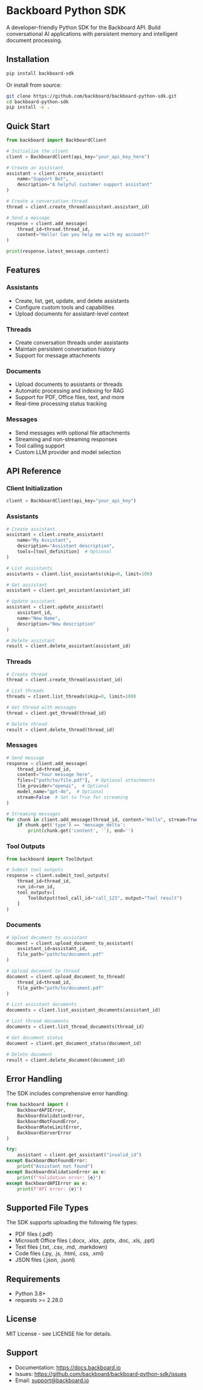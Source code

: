 # Backboard Python SDK

A developer-friendly Python SDK for the Backboard API. Build conversational AI applications with persistent memory and intelligent document processing.

## Installation

```bash
pip install backboard-sdk
```

Or install from source:

```bash
git clone https://github.com/backboard/backboard-python-sdk.git
cd backboard-python-sdk
pip install -e .
```

## Quick Start

```python
from backboard import BackboardClient

# Initialize the client
client = BackboardClient(api_key="your_api_key_here")

# Create an assistant
assistant = client.create_assistant(
    name="Support Bot",
    description="A helpful customer support assistant"
)

# Create a conversation thread
thread = client.create_thread(assistant.assistant_id)

# Send a message
response = client.add_message(
    thread_id=thread.thread_id,
    content="Hello! Can you help me with my account?"
)

print(response.latest_message.content)
```

## Features

### Assistants
- Create, list, get, update, and delete assistants
- Configure custom tools and capabilities
- Upload documents for assistant-level context

### Threads
- Create conversation threads under assistants
- Maintain persistent conversation history
- Support for message attachments

### Documents
- Upload documents to assistants or threads
- Automatic processing and indexing for RAG
- Support for PDF, Office files, text, and more
- Real-time processing status tracking

### Messages
- Send messages with optional file attachments
- Streaming and non-streaming responses
- Tool calling support
- Custom LLM provider and model selection

## API Reference

### Client Initialization

```python
client = BackboardClient(api_key="your_api_key")
```

### Assistants

```python
# Create assistant
assistant = client.create_assistant(
    name="My Assistant",
    description="Assistant description",
    tools=[tool_definition]  # Optional
)

# List assistants
assistants = client.list_assistants(skip=0, limit=100)

# Get assistant
assistant = client.get_assistant(assistant_id)

# Update assistant
assistant = client.update_assistant(
    assistant_id,
    name="New Name",
    description="New description"
)

# Delete assistant
result = client.delete_assistant(assistant_id)
```

### Threads

```python
# Create thread
thread = client.create_thread(assistant_id)

# List threads
threads = client.list_threads(skip=0, limit=100)

# Get thread with messages
thread = client.get_thread(thread_id)

# Delete thread
result = client.delete_thread(thread_id)
```

### Messages

```python
# Send message
response = client.add_message(
    thread_id=thread_id,
    content="Your message here",
    files=["path/to/file.pdf"],  # Optional attachments
    llm_provider="openai",  # Optional
    model_name="gpt-4o",  # Optional
    stream=False  # Set to True for streaming
)

# Streaming messages
for chunk in client.add_message(thread_id, content="Hello", stream=True):
    if chunk.get('type') == 'message_delta':
        print(chunk.get('content', ''), end='')
```

### Tool Outputs

```python
from backboard import ToolOutput

# Submit tool outputs
response = client.submit_tool_outputs(
    thread_id=thread_id,
    run_id=run_id,
    tool_outputs=[
        ToolOutput(tool_call_id="call_123", output="Tool result")
    ]
)
```

### Documents

```python
# Upload document to assistant
document = client.upload_document_to_assistant(
    assistant_id=assistant_id,
    file_path="path/to/document.pdf"
)

# Upload document to thread
document = client.upload_document_to_thread(
    thread_id=thread_id,
    file_path="path/to/document.pdf"
)

# List assistant documents
documents = client.list_assistant_documents(assistant_id)

# List thread documents
documents = client.list_thread_documents(thread_id)

# Get document status
document = client.get_document_status(document_id)

# Delete document
result = client.delete_document(document_id)
```

## Error Handling

The SDK includes comprehensive error handling:

```python
from backboard import (
    BackboardAPIError,
    BackboardValidationError,
    BackboardNotFoundError,
    BackboardRateLimitError,
    BackboardServerError
)

try:
    assistant = client.get_assistant("invalid_id")
except BackboardNotFoundError:
    print("Assistant not found")
except BackboardValidationError as e:
    print(f"Validation error: {e}")
except BackboardAPIError as e:
    print(f"API error: {e}")
```

## Supported File Types

The SDK supports uploading the following file types:
- PDF files (.pdf)
- Microsoft Office files (.docx, .xlsx, .pptx, .doc, .xls, .ppt)
- Text files (.txt, .csv, .md, .markdown)
- Code files (.py, .js, .html, .css, .xml)
- JSON files (.json, .jsonl)

## Requirements

- Python 3.8+
- requests >= 2.28.0

## License

MIT License - see LICENSE file for details.

## Support

- Documentation: https://docs.backboard.io
- Issues: https://github.com/backboard/backboard-python-sdk/issues
- Email: support@backboard.io
